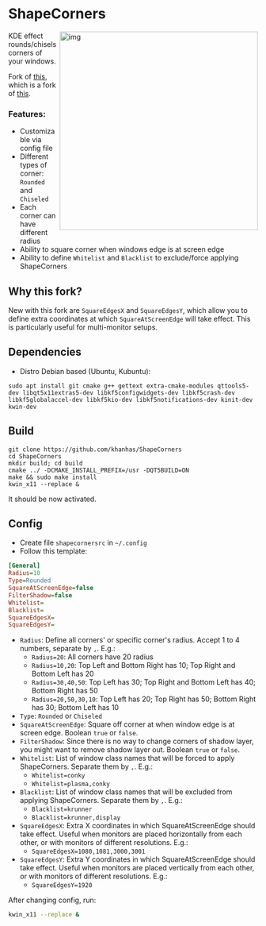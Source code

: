 # ShapeCorners
<img src="https://i.imgur.com/H9nuCv8.png" alt="img" align="right" width="400px">
KDE effect rounds/chisels corners of your windows.

Fork of [this](https://github.com/khanhas/ShapeCorners), which is a fork of [this](https://sourceforge.net/projects/shapecorners/).

### Features:
- Customizable via config file
- Different types of corner: `Rounded` and `Chiseled`
- Each corner can have different radius
- Ability to square corner when windows edge is at screen edge
- Ability to define `Whitelist` and `Blacklist` to exclude/force applying ShapeCorners

## Why this fork?
New with this fork are `SquareEdgesX` and `SquareEdgesY`, which allow you to define extra coordinates at which `SquareAtScreenEdge` will take effect. This is particularly useful for multi-monitor setups.

## Dependencies
- Distro Debian based (Ubuntu, Kubuntu):
```
sudo apt install git cmake g++ gettext extra-cmake-modules qttools5-dev libqt5x11extras5-dev libkf5configwidgets-dev libkf5crash-dev libkf5globalaccel-dev libkf5kio-dev libkf5notifications-dev kinit-dev kwin-dev 
```

## Build
```
git clone https://github.com/khanhas/ShapeCorners
cd ShapeCorners
mkdir build; cd build
cmake ../ -DCMAKE_INSTALL_PREFIX=/usr -DQT5BUILD=ON
make && sudo make install
kwin_x11 --replace &
```

It should be now activated.

## Config
- Create file `shapecornersrc` in `~/.config`
- Follow this template:
```ini
[General]
Radius=10
Type=Rounded
SquareAtScreenEdge=false
FilterShadow=false
Whitelist=
Blacklist=
SquareEdgesX=
SquareEdgesY=
```

- `Radius`: Define all corners' or specific corner's radius. Accept 1 to 4 numbers, separate by `,`. E.g.:
    - `Radius=20`: All corners have 20 radius
    - `Radius=10,20`: Top Left and Bottom Right has 10; Top Right and Bottom Left has 20
    - `Radius=30,40,50`: Top Left has 30; Top Right and Bottom Left has 40; Bottom Right has 50
    - `Radius=20,50,30,10`: Top Left has 20; Top Right has 50; Bottom Right has 30; Bottom Left has 10
- `Type`: `Rounded` or `Chiseled`
- `SquareAtScreenEdge`: Square off corner at when window edge is at screen edge. Boolean `true` or `false`.
- `FilterShadow`: Since there is no way to change corners of shadow layer, you might want to remove shadow layer out. Boolean `true` or `false`.
- `Whitelist`: List of window class names that will be forced to apply ShapeCorners. Separate them by `,`. E.g.:
    - `Whitelist=conky`
    - `Whitelist=plasma,conky`
- `Blacklist`: List of window class names that will be excluded from applying ShapeCorners. Separate them by `,`. E.g.:
    - `Blacklist=krunner`
    - `Blacklist=krunner,display`
- `SquareEdgesX`: Extra X coordinates in which SquareAtScreenEdge should take effect. Useful when monitors are placed horizontally from each other, or with monitors of different resolutions. E.g.:
    - `SquareEdgesX=1080,1081,3000,3001`
- `SquareEdgesY`: Extra Y coordinates in which SquareAtScreenEdge should take effect. Useful when monitors are placed vertically from each other, or with monitors of different resolutions. E.g.:
    - `SquareEdgesY=1920`

After changing config, run:
```bash
kwin_x11 --replace &
```
